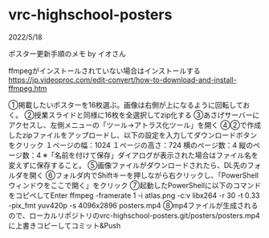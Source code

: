 # vrc-highschool-posters

2022/5/18

ポスター更新手順のメモ by イオさん

ffmpegがインストールされていない場合はインストールする
https://jp.videoproc.com/edit-convert/how-to-download-and-install-ffmpeg.htm

①掲載したいポスターを16枚選ぶ。画像は右側が上になるように回転しておく。
②授業スライドと同様に16枚を全選択してzip化する
③あさげサーバーにアクセスし、左側メニューの「ツール→アトラス化ツール」を開く
④②で作成したzipファイルをアップロードし、以下の設定を入力してダウンロードボタンをクリック
１ページの幅：1024
１ページの高さ：724
横のページ数：4
縦のページ数：4
※「名前を付けて保存」ダイアログが表示された場合はファイル名を変えずに保存すること。
⑤画像ファイルがダウンロードされたら、DL先のフォルダを開く
⑥フォルダ内でShiftキーを押しながら右クリックし、「PowerShellウィンドウをここで開く」をクリック
⑦起動したPowerShellに以下のコマンドをコピペしてEnter
ffmpeg -framerate 1 -i atlas.png -c:v libx264 -r 30 -t 0.33 -pix_fmt yuv420p -s 4096x2896 posters.mp4
⑧mp4ファイルが生成されるので、ローカルリポジトリのvrc-highschool-posters.git/posters/posters.mp4 に上書きコピーしてコミット&Push